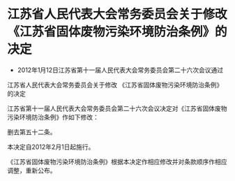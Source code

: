 # 江苏省人民代表大会常务委员会关于修改《江苏省固体废物污染环境防治条例》的决定

- 2012年1月12日江苏省第十一届人民代表大会常务委员会第二十六次会议通过

<!-- INFO END -->

江苏省人民代表大会常务委员会关于修改 《江苏省固体废物污染环境防治条例》的决定

江苏省第十一届人民代表大会常务委员会第二十六次会议决定对《江苏省固体废物污染环境防治条例》作如下修改：

删去第五十二条。

本决定自2012年2月1日起施行。

《江苏省固体废物污染环境防治条例》根据本决定作相应修改并对条款顺序作相应调整，重新公布。
